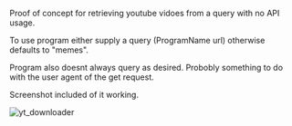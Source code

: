 Proof of concept for retrieving youtube vidoes from a query with no API usage. 

To use program either supply a query (ProgramName url) otherwise defaults to "memes".

Program also doesnt always query as desired. Probobly something to do with the user agent of the get request.

Screenshot included of it working.

![yt_downloader](https://github.com/user-attachments/assets/6aa74356-8e55-49a2-91c1-60d9837bb3ac)
